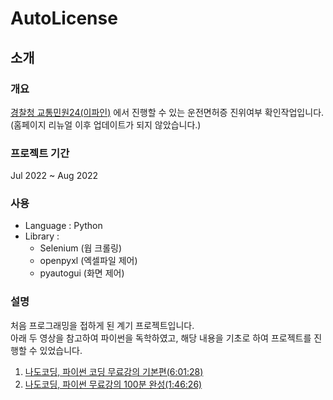 # AutoLicense

## 소개
### 개요
[경찰청 교통민원24(이파인)](https://www.efine.go.kr/main/main.do) 에서 진행할 수 있는 운전면허증 진위여부 확인작업입니다.<br>
(홈페이지 리뉴얼 이후 업데이트가 되지 않았습니다.)

### 프로젝트 기간
Jul 2022 ~ Aug 2022 

### 사용
- Language : Python
- Library : 
  - Selenium (웝 크롤링)
  - openpyxl (엑셀파일 제어)
  - pyautogui (화면 제어)

### 설명
처음 프로그래밍을 접하게 된 계기 프로젝트입니다.  <br>
아래 두 영상을 참고하여 파이썬을 독학하였고, 해당 내용을 기초로 하여 프로젝트를 진행할 수 있었습니다.
1. [나도코딩, 파이썬 코딩 무료강의 기본편(6:01:28)](https://www.youtube.com/watch?v=kWiCuklohdY)
2. [나도코딩, 파이썬 무료강의 100분 완성(1:46:26)](https://www.youtube.com/watch?v=T6z-0dpXPvU)
